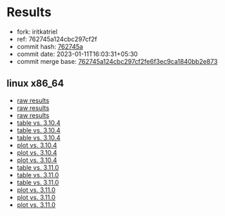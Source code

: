 # Results

- fork: iritkatriel
- ref: 762745a124cbc297cf2f
- commit hash: [762745a](https://github.com/iritkatriel/cpython/commit/762745a)
- commit date: 2023-01-11T16:03:31+05:30
- commit merge base: [762745a124cbc297cf2fe6f3ec9ca1840bb2e873](https://github.com/iritkatriel/cpython/commit/762745a124cbc297cf2fe6f3ec9ca1840bb2e873)

## linux x86_64

- [raw results](bm-20230111-linux-x86_64-iritkatriel-762745a124cbc297cf2f-3.12.0a4%2B-762745a.json)
- [raw results](bm-20230111-linux-x86_64-iritkatriel-reg_base-3.12.0a4%2B-762745a.json)
- [raw results](bm-20230111-linux-x86_64-python-762745a124cbc297cf2f-3.12.0a4%2B-762745a.json)
- [table vs. 3.10.4](bm-20230111-linux-x86_64-iritkatriel-762745a124cbc297cf2f-3.12.0a4%2B-762745a-vs-3.10.4.md)
- [table vs. 3.10.4](bm-20230111-linux-x86_64-iritkatriel-reg_base-3.12.0a4%2B-762745a-vs-3.10.4.md)
- [table vs. 3.10.4](bm-20230111-linux-x86_64-python-762745a124cbc297cf2f-3.12.0a4%2B-762745a-vs-3.10.4.md)
- [plot vs. 3.10.4](bm-20230111-linux-x86_64-iritkatriel-762745a124cbc297cf2f-3.12.0a4%2B-762745a-vs-3.10.4.png)
- [plot vs. 3.10.4](bm-20230111-linux-x86_64-iritkatriel-reg_base-3.12.0a4%2B-762745a-vs-3.10.4.png)
- [plot vs. 3.10.4](bm-20230111-linux-x86_64-python-762745a124cbc297cf2f-3.12.0a4%2B-762745a-vs-3.10.4.png)
- [table vs. 3.11.0](bm-20230111-linux-x86_64-iritkatriel-762745a124cbc297cf2f-3.12.0a4%2B-762745a-vs-3.11.0.md)
- [table vs. 3.11.0](bm-20230111-linux-x86_64-iritkatriel-reg_base-3.12.0a4%2B-762745a-vs-3.11.0.md)
- [table vs. 3.11.0](bm-20230111-linux-x86_64-python-762745a124cbc297cf2f-3.12.0a4%2B-762745a-vs-3.11.0.md)
- [plot vs. 3.11.0](bm-20230111-linux-x86_64-iritkatriel-762745a124cbc297cf2f-3.12.0a4%2B-762745a-vs-3.11.0.png)
- [plot vs. 3.11.0](bm-20230111-linux-x86_64-iritkatriel-reg_base-3.12.0a4%2B-762745a-vs-3.11.0.png)
- [plot vs. 3.11.0](bm-20230111-linux-x86_64-python-762745a124cbc297cf2f-3.12.0a4%2B-762745a-vs-3.11.0.png)


